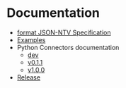 # Documentation

- [format JSON-NTV Specification](https://loco-philippe.github.io/ES/JSON%20semantic%20format%20(JSON-NTV).htm)
- [Examples](https://github.com/loco-philippe/NTV/tree/main/example/README.md)
- Python Connectors documentation
  - [dev](https://loco-philippe.github.io/ntv-pandas/ntv_pandas.html)
  - [v0.1.1](https://loco-philippe.github.io/ntv-pandas/v0.1.1/ntv_pandas.html)
  - [v1.0.0](https://loco-philippe.github.io/ntv-pandas/v1.0.0/ntv_pandas.html)
- [Release](./release.rst)
